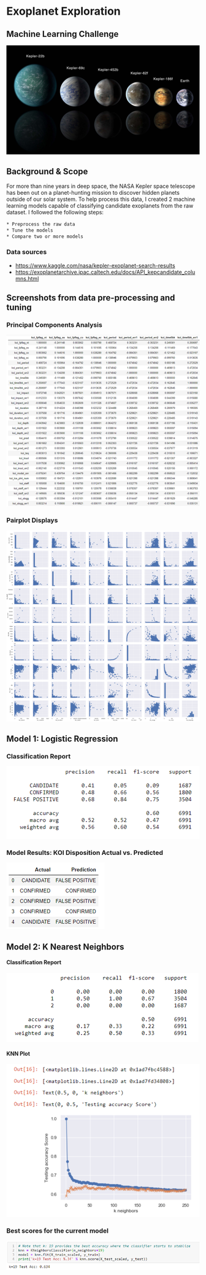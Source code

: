 # Exoplanet Exploration
## Machine Learning Challenge

![exoplanets.jpg](images/exoplanets.jpg)

## Background & Scope
 
For more than nine years in deep space, the NASA Kepler space telescope has been out on a planet-hunting mission to discover hidden planets outside of our solar system.
To help process this data, I created 2 machine learning models capable of classifying candidate exoplanets from the raw dataset.
I followed the following steps:

    * Preprocess the raw data
    * Tune the models
    * Compare two or more models

### Data sources
* https://www.kaggle.com/nasa/kepler-exoplanet-search-results
* https://exoplanetarchive.ipac.caltech.edu/docs/API_kepcandidate_columns.html

## Screenshots from data pre-processing and tuning

### Principal Components Analysis

![corr_coeff.png](images/corr_coeff.png)

### Pairplot Displays

![pairplot.png](images/pairplot.png)

## Model 1: Logistic Regression 

### Classification Report
![LR_classif_rep.png](images/LR_classif_rep.png)

### Model Results: KOI Disposition Actual vs. Predicted
![LR_pred_results.png](images/LR_pred_results.png)

## Model 2: K Nearest Neighbors 

#### Classification Report
![knn_classif_rep.png](images/knn_classif_rep.png)

#### KNN Plot
![knn_plot](images/knn_plot.png)

### Best scores for the current model
![knn_best_score](images/knn_best_score.png)